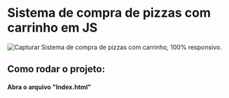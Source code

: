 # Sistema de compra de pizzas com carrinho em JS 

![Capturar](https://user-images.githubusercontent.com/70414550/150656093-6c6032cc-13a6-4379-a01d-c8a0dd6bb17c.PNG)
Sistema de compra de pizzas com carrinho, 100% responsivo.

## Como rodar o projeto:
#### Abra o arquivo "Index.html"
